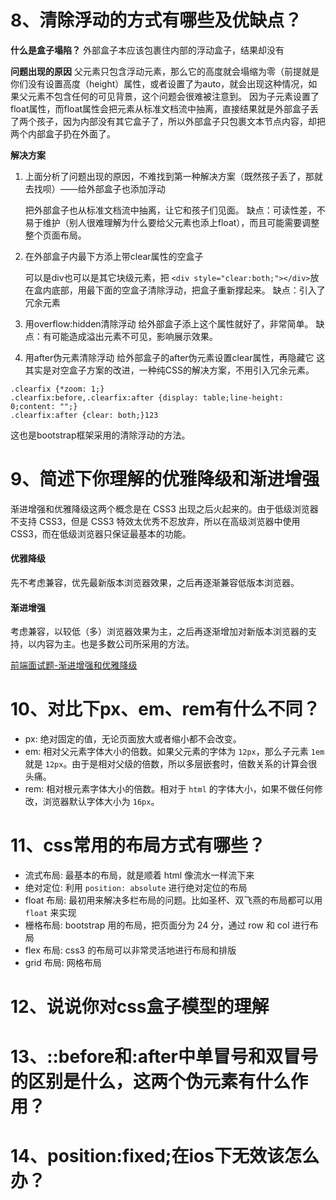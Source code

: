 # 8、清除浮动的方式有哪些及优缺点？

**什么是盒子塌陷？** 外部盒子本应该包裹住内部的浮动盒子，结果却没有

**问题出现的原因** 父元素只包含浮动元素，那么它的高度就会塌缩为零（前提就是你们没有设置高度（height）属性，或者设置了为auto，就会出现这种情况，如果父元素不包含任何的可见背景，这个问题会很难被注意到。 因为子元素设置了float属性，而float属性会把元素从标准文档流中抽离，直接结果就是外部盒子丢了两个孩子，因为内部没有其它盒子了，所以外部盒子只包裹文本节点内容，却把两个内部盒子扔在外面了。

**解决方案**

1. 上面分析了问题出现的原因，不难找到第一种解决方案（既然孩子丢了，那就去找呗）——给外部盒子也添加浮动

   把外部盒子也从标准文档流中抽离，让它和孩子们见面。 缺点：可读性差，不易于维护（别人很难理解为什么要给父元素也添上float），而且可能需要调整整个页面布局。

2. 在外部盒子内最下方添上带clear属性的空盒子

   可以是div也可以是其它块级元素，把 `<div style="clear:both;"></div>`放在盒内底部，用最下面的空盒子清除浮动，把盒子重新撑起来。 缺点：引入了冗余元素

3. 用overflow:hidden清除浮动 给外部盒子添上这个属性就好了，非常简单。 缺点：有可能造成溢出元素不可见，影响展示效果。

4. 用after伪元素清除浮动 给外部盒子的after伪元素设置clear属性，再隐藏它 这其实是对空盒子方案的改进，一种纯CSS的解决方案，不用引入冗余元素。

```
.clearfix {*zoom: 1;}
.clearfix:before,.clearfix:after {display: table;line-height: 0;content: "";}
.clearfix:after {clear: both;}123
```

这也是bootstrap框架采用的清除浮动的方法。



# 9、简述下你理解的优雅降级和渐进增强

渐进增强和优雅降级这两个概念是在 CSS3 出现之后火起来的。由于低级浏览器不支持 CSS3，但是 CSS3 特效太优秀不忍放弃，所以在高级浏览器中使用 CSS3，而在低级浏览器只保证最基本的功能。

#### 优雅降级

先不考虑兼容，优先最新版本浏览器效果，之后再逐渐兼容低版本浏览器。

#### 渐进增强

考虑兼容，以较低（多）浏览器效果为主，之后再逐渐增加对新版本浏览器的支持，以内容为主。也是多数公司所采用的方法。

[前端面试题-渐进增强和优雅降级](https://segmentfault.com/a/1190000013818745)





# 10、对比下px、em、rem有什么不同？

- px: 绝对固定的值，无论页面放大或者缩小都不会改变。
- em: 相对父元素字体大小的倍数。如果父元素的字体为 `12px`，那么子元素 `1em` 就是 `12px`。由于是相对父级的倍数，所以多层嵌套时，倍数关系的计算会很头痛。
- rem: 相对根元素字体大小的倍数。相对于 `html` 的字体大小，如果不做任何修改，浏览器默认字体大小为 `16px`。



# 11、css常用的布局方式有哪些？

- 流式布局: 最基本的布局，就是顺着 html 像流水一样流下来
- 绝对定位: 利用 `position: absolute` 进行绝对定位的布局
- float 布局: 最初用来解决多栏布局的问题。比如圣杯、双飞燕的布局都可以用 `float` 来实现
- 栅格布局: bootstrap 用的布局，把页面分为 24 分，通过 row 和 col 进行布局
- flex 布局: css3 的布局可以非常灵活地进行布局和排版
- grid 布局: 网格布局





# 12、说说你对css盒子模型的理解



# 13、::before和:after中单冒号和双冒号的区别是什么，这两个伪元素有什么作用？





# 14、position:fixed;在ios下无效该怎么办？